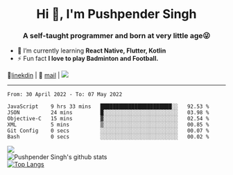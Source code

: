 <h1 align="center">Hi 👋, I'm Pushpender Singh</h1>
<h3 align="center">A self-taught programmer and born at very little age😜</h3>

- 🌱 I’m currently learning **React Native, Flutter, Kotlin**
- ⚡ Fun fact **I love to play Badminton and Football.**

👔[linekdin](https://www.linkedin.com/in/pushpender-singh-240061202/) | 📧 [mail](mailto:pushpendersingh@p2devs.com) | ![](https://komarev.com/ghpvc/?username=pushpender-singh-ap&color=blue)


---

<!--START_SECTION:waka-->

```text
From: 30 April 2022 - To: 07 May 2022

JavaScript    9 hrs 33 mins   ███████████████████████░░   92.53 %
JSON          24 mins         █░░░░░░░░░░░░░░░░░░░░░░░░   03.98 %
Objective-C   15 mins         ▓░░░░░░░░░░░░░░░░░░░░░░░░   02.54 %
XML           5 mins          ▒░░░░░░░░░░░░░░░░░░░░░░░░   00.85 %
Git Config    0 secs          ░░░░░░░░░░░░░░░░░░░░░░░░░   00.07 %
Bash          0 secs          ░░░░░░░░░░░░░░░░░░░░░░░░░   00.02 %
```

<!--END_SECTION:waka-->

<img align="left" src="https://github-readme-streak-stats.herokuapp.com/?user=pushpender-singh-ap&theme=dark" /></br>
![Pushpender Singh's github stats](https://github-readme-stats.vercel.app/api?username=pushpender-singh-ap&show_icons=true&theme=radical&count_private=true)</br>
[![Top Langs](https://github-readme-stats.vercel.app/api/top-langs/?username=pushpender-singh-ap&theme=radical)](https://github.com/pushpender-singh-ap/github-readme-stats)
